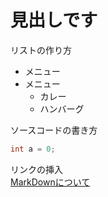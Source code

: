 # 見出しです

リストの作り方
* メニュー
* メニュー
  * カレー
  * ハンバーグ

ソースコードの書き方
```java
int a = 0;
```

リンクの挿入  
[MarkDownについて](https://qiita.com/kamorits/items/6f342da395ad57468ae3)
